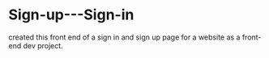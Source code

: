 # Sign-up---Sign-in
created this front end of a sign in and sign up page for a website as a front-end dev project.
